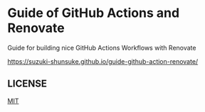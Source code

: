 # Guide of GitHub Actions and Renovate

Guide for building nice GitHub Actions Workflows with Renovate

https://suzuki-shunsuke.github.io/guide-github-action-renovate/

## LICENSE

[MIT](LICENSE)

